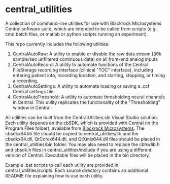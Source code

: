 # central_utilities
A collection of command-line utilities for use with Blackrock Microsystems Central software suite, which are intended to be called from scripts (e.g. cmd batch files, or matlab or python scripts running an experiment).

This repo currently includes the following utilities:
1. CentralAutoRaw: A utility to enable or disable the raw data stream (30k sample/sec unfiltered continuous data) on all front-end analog inputs
2. CentralAutoRecord: A utility to automate functions of the Central FileStorage recording interface (clinical "TOC" interface), including entering patient info, recording location, and starting, stopping, or timing a recording.
3. CentralAutoSettings: A utility to automate loading or saving a .ccf Central settings file.
4. CentralAutoThreshold: A utility to automate thresholding neural channels in Central. This utility replicates the functionality of the "Thresholding" window in Central.

All utilities can be built from the CentralUtilities.sln Visual Studio solution. Each utility depends on the cbSDK, which is provided with Central (in the Program Files folder), available from [Blackrock Microsystems](https://www.blackrockmicro.com/technical-support/software-downloads/). The cbsdkx64.lib file should be copied to central_utilities/lib and the cbsdkx64.dll, QtCorex644.dll, and QtXmlx644.dll files should be placed in the central_utiilties/bin folder. You may also need to replace the cbhwlib.h and cbsdk.h files in central_utilities/include if you are using a different version of Central. Executable files will be placed in the bin directory.

Example .bat scripts to call each utility are provided in central_utilities/scripts. Each source directory contains an additional README file explaining how to use each utility.

